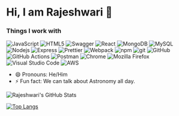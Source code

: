# Hi, I am Rajeshwari 👋

<h3> Things I work with </h3>
<p>
<img alt="JavaScript" src="https://img.shields.io/badge/-JavaScript-2e2e2e?style=flat-square&logo=javascript&logoColor=F7DF1E" />
<img alt="HTML5" src="https://img.shields.io/badge/-HTML5-E34F26?style=flat-square&logo=html5&logoColor=white" />
<img alt="Swagger" src="https://img.shields.io/badge/-Swagger-2e2e2e?style=flat-square&logo=swagger&logoColor=#85EA2D" />
<img alt="React" src="https://img.shields.io/badge/-React-45b8d8?style=flat-square&logo=react&logoColor=white" />
<img alt="MongoDB" src="https://img.shields.io/badge/-MongoDB-13aa52?style=flat-square&logo=mongodb&logoColor=white" />
<img alt="MySQL" src="https://img.shields.io/badge/-MySQL-4479A1?style=flat-square&logo=mysql&logoColor=white" />
<img alt="Nodejs" src="https://img.shields.io/badge/-Nodejs-43853d?style=flat-square&logo=Node.js&logoColor=white" />
<img alt="Express" src="https://img.icons8.com/?size=100&id=Lk2Q5FRKDWGI&format=png&color=000000" logcolor="white"/>
<img alt="Prettier" src="https://img.shields.io/badge/-Prettier-F7B93E?style=flat-square&logo=prettier&logoColor=white" />
<img alt="Webpack" src="https://img.shields.io/badge/-Webpack-8DD6F9?style=flat-square&logo=webpack&logoColor=white" /> 
<img alt="npm" src="https://img.shields.io/badge/-NPM-CB3837?style=flat-square&logo=npm&logoColor=white" />
<img alt="git" src="https://img.shields.io/badge/-Git-F05032?style=flat-square&logo=git&logoColor=white" />
<img alt="GitHub" src="https://img.shields.io/badge/-GitHub-181717?style=flat-square&logo=github&logoColor=white" />
<img alt="GitHub Actions" src="https://img.shields.io/badge/-GitHub_Actions-2088FF?style=flat-square&logo=githubactions&logoColor=white" />
<img alt="Postman" src="https://img.shields.io/badge/-Postman-FF6C37?style=flat-square&logo=postman&logoColor=white" />
<img alt="Chrome" src="https://img.shields.io/badge/-Chrome-4285F4?style=flat-square&logo=googlechrome&logoColor=white" />
<img alt="Mozilla Firefox" src="https://img.shields.io/badge/-Mozilla_Firefox-FF7139?style=flat-square&logo=firefoxbrowser&logoColor=white" />
<img alt="Visual Studio Code" src="https://img.shields.io/badge/-Visual_Studio_Code-007ACC?style=flat-square&logo=visualstudiocode&logoColor=white" />
<img alt="AWS" src="https://img.shields.io/badge/-AWS-FF7139?style=flat-square&logo=amazonaws&logoColor=white" />
</p>


- 😄 Pronouns: He/Him
- ⚡ Fun fact: We can talk about Astronomy all day.

![Rajeshwari's GitHub Stats](https://github-readme-stats.vercel.app/api?username=rajeshwarimarigoudra&show_icons=true&hide_border=true&title_color=fff&icon_color=fc531f&text_color=fff&bg_color=121212&include_all_commits=true)

[![Top Langs](https://github-readme-stats.vercel.app/api/top-langs/?username=rajeshwarimarigoudra&hide=html&layout=compact)](https://github.com/pixan198/github-readme-stats)
